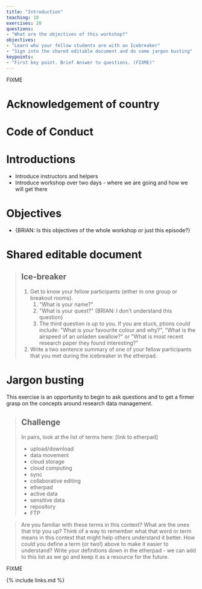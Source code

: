 ```yaml
---
title: "Introduction"
teaching: 10
exercises: 20
questions:
- "What are the objectives of this workshop?"
objectives:
- "Learn who your fellow students are with an Icebreaker"
- "Sign into the shared editable document and do some jargon busting"
keypoints:
- "First key point. Brief Answer to questions. (FIXME)"
---
```

FIXME



# Acknowledgement of country

# Code of Conduct

# Introductions

* Introduce instructors and helpers
* Introduce workshop over two days - where we are going and how we will get there

# Objectives

* {BRIAN: Is this objectives of the whole workshop or just this episode?}

# Shared editable document

> ## Ice-breaker
>
> 1. Get to know your fellow participants (either in one group or breakout rooms).
>    1. "What is your name?"
>    1. "What is your quest?" {BRIAN: I don't understand this question}
>    1. The third question is up to you. If you are stuck, ptions could include: "What is your favourite colour and why?", "What is the airspeed of an unladen swallow?" or "What is most recent research paper they found interesting?"
> 1. Write a two sentence summary of one of your fellow participants that you met during the icebreaker in the etherpad.

# Jargon busting

This exercise is an opportunity to begin to ask questions and to get a firmer grasp on the concepts around research data management.

> ## Challenge
>
> In pairs, look at the list of terms here: [link to etherpad]
>
>* upload/download
>* data movement
>* cloud storage
>* cloud computing
>* sync
>* collaborative editing
>* etherpad
>* active data
>* sensitive data
>* repository
>* FTP

> Are you familiar with these terms in this context? What are the ones that trip you up? Think of a way to remember what that word or term means in this context that might help others understand it better. How could you define a term (or two!) above to make it easier to understand? Write your definitions down in the etherpad - we can add to this list as we go and keep it as a resource for the future.

FIXME











{% include links.md %}
